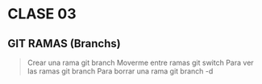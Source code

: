 # CLASE 03
## GIT RAMAS (Branchs)
> Crear una rama
    git branch <nombre-rama>
>Moverme entre ramas
    git switch <nombre-rama>
> Para ver las ramas
    git branch
> Para borrar una rama
    git branch -d <nombre-rama>
